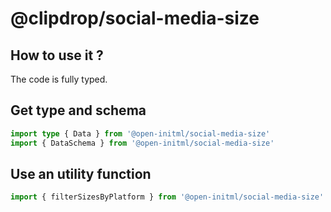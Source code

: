 # @clipdrop/social-media-size

## How to use it ?

The code is fully typed.

## Get type and schema

```ts
import type { Data } from '@open-initml/social-media-size'
import { DataSchema } from '@open-initml/social-media-size'
```

## Use an utility function

```ts
import { filterSizesByPlatform } from '@open-initml/social-media-size'
```
